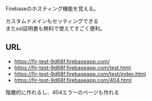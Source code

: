 Firebaseのホスティング機能を覚える。

カスタムドメインもセッティングできる  
またssl証明書も無料で使えてすごく便利。  

## URL

- <https://fir-test-9d68f.firebaseapp.com/>
- <https://fir-test-9d68f.firebaseapp.com/test.html>
- <https://fir-test-9d68f.firebaseapp.com/test/index.html>
- <https://fir-test-9d68f.firebaseapp.com/404.html>

階層的に作れるし、404エラーのページも作れる  
